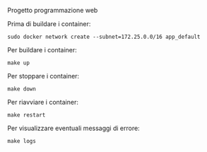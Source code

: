 Progetto programmazione web

Prima di buildare i container:

    sudo docker network create --subnet=172.25.0.0/16 app_default

Per buildare i container:
    
    make up

Per stoppare i container:

    make down

Per riavviare i container:

    make restart

Per visualizzare eventuali messaggi di errore:

    make logs
